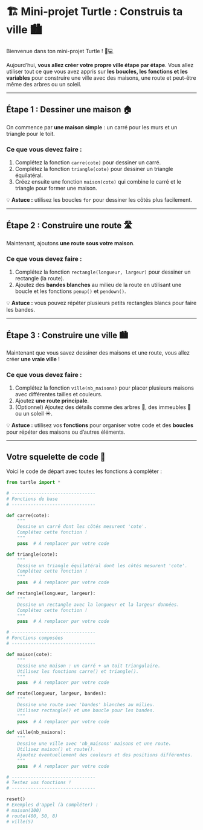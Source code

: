 # 🏗️ Mini-projet Turtle : Construis ta ville 🏙️

Bienvenue dans ton mini-projet Turtle ! 🐢💻

Aujourd’hui, **vous allez créer votre propre ville étape par étape**. Vous allez utiliser tout ce que vous avez appris sur **les boucles, les fonctions et les variables** pour construire une ville avec des maisons, une route et peut-être même des arbres ou un soleil.

---

## Étape 1 : Dessiner une maison 🏠

On commence par **une maison simple** : un carré pour les murs et un triangle pour le toit.

### Ce que vous devez faire :

1. Complétez la fonction `carre(cote)` pour dessiner un carré.
2. Complétez la fonction `triangle(cote)` pour dessiner un triangle équilatéral.
3. Créez ensuite une fonction `maison(cote)` qui combine le carré et le triangle pour former une maison.

💡 **Astuce :** utilisez les boucles `for` pour dessiner les côtés plus facilement.

---

## Étape 2 : Construire une route 🛣️

Maintenant, ajoutons **une route sous votre maison**.

### Ce que vous devez faire :

1. Complétez la fonction `rectangle(longueur, largeur)` pour dessiner un rectangle (la route).
2. Ajoutez des **bandes blanches** au milieu de la route en utilisant une boucle et les fonctions `penup()` et `pendown()`.

💡 **Astuce :** vous pouvez répéter plusieurs petits rectangles blancs pour faire les bandes.

---

## Étape 3 : Construire une ville 🏙️

Maintenant que vous savez dessiner des maisons et une route, vous allez créer **une vraie ville** !

### Ce que vous devez faire :

1. Complétez la fonction `ville(nb_maisons)` pour placer plusieurs maisons avec différentes tailles et couleurs.
2. Ajoutez **une route principale**.
3. (Optionnel) Ajoutez des détails comme des arbres 🌳, des immeubles 🏢 ou un soleil ☀️.

💡 **Astuce :** utilisez vos **fonctions** pour organiser votre code et des **boucles** pour répéter des maisons ou d’autres éléments.

---

## Votre squelette de code 📝

Voici le code de départ avec toutes les fonctions à compléter :

```python
from turtle import *

# -------------------------------
# Fonctions de base
# -------------------------------

def carre(cote):
    """
    Dessine un carré dont les côtés mesurent 'cote'.
    Complétez cette fonction !
    """
    pass  # À remplacer par votre code

def triangle(cote):
    """
    Dessine un triangle équilatéral dont les côtés mesurent 'cote'.
    Complétez cette fonction !
    """
    pass  # À remplacer par votre code

def rectangle(longueur, largeur):
    """
    Dessine un rectangle avec la longueur et la largeur données.
    Complétez cette fonction !
    """
    pass  # À remplacer par votre code

# -------------------------------
# Fonctions composées
# -------------------------------

def maison(cote):
    """
    Dessine une maison : un carré + un toit triangulaire.
    Utilisez les fonctions carre() et triangle().
    """
    pass  # À remplacer par votre code

def route(longueur, largeur, bandes):
    """
    Dessine une route avec 'bandes' blanches au milieu.
    Utilisez rectangle() et une boucle pour les bandes.
    """
    pass  # À remplacer par votre code

def ville(nb_maisons):
    """
    Dessine une ville avec 'nb_maisons' maisons et une route.
    Utilisez maison() et route().
    Ajoutez éventuellement des couleurs et des positions différentes.
    """
    pass  # À remplacer par votre code

# -------------------------------
# Testez vos fonctions !
# -------------------------------

reset()
# Exemples d'appel (à compléter) :
# maison(100)
# route(400, 50, 8)
# ville(5)
```